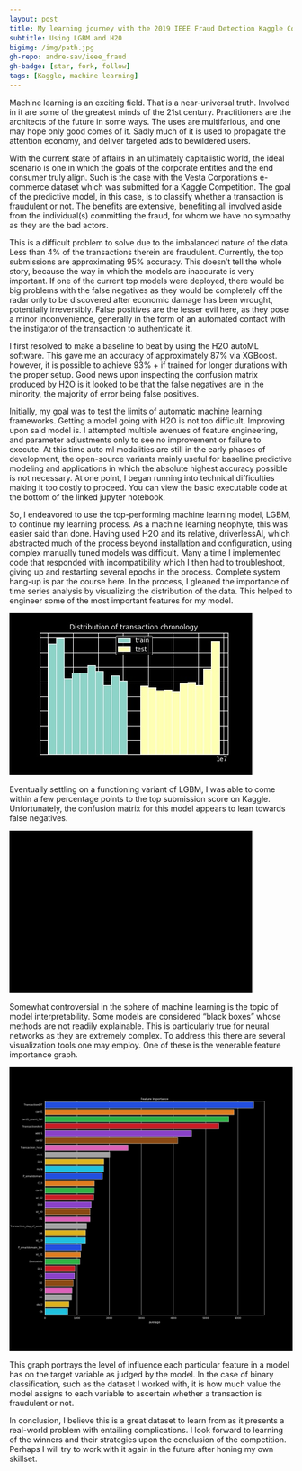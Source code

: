 ```yaml
---
layout: post
title: My learning journey with the 2019 IEEE Fraud Detection Kaggle Competition
subtitle: Using LGBM and H20
bigimg: /img/path.jpg
gh-repo: andre-sav/ieee_fraud
gh-badge: [star, fork, follow]
tags: [Kaggle, machine learning]
---
```


Machine learning is an exciting field. That is a near-universal truth. Involved in it are some of the greatest minds of the 21st century. Practitioners are the architects of the future in some ways. The uses are multifarious, and one may hope only good comes of it. Sadly much of it is used to propagate the attention economy, and deliver targeted ads to bewildered users.

With the current state of affairs in an ultimately capitalistic world, the ideal scenario is one in which the goals of the corporate entities and the end consumer truly align. Such is the case with the Vesta Corporation’s e-commerce dataset which was submitted for a Kaggle Competition. The goal of the predictive model, in this case, is to classify whether a transaction is fraudulent or not. The benefits are extensive, benefiting all involved aside from the individual(s) committing the fraud, for whom we have no sympathy as they are the bad actors.

This is a difficult problem to solve due to the imbalanced nature of the data. Less than 4% of the transactions therein are fraudulent. Currently, the top submissions are approximating 95% accuracy. This doesn’t tell the whole story, because the way in which the models are inaccurate is very important. If one of the current top models were deployed, there would be big problems with the false negatives as they would be completely off the radar only to be discovered after economic damage has been wrought, potentially irreversibly. False positives are the lesser evil here, as they pose a minor inconvenience, generally in the form of an automated contact with the instigator of the transaction to authenticate it. 
 
I first resolved to make a baseline to beat by using the H2O autoML software. This gave me an accuracy of approximately 87% via XGBoost. however, it is possible to achieve 93% + if trained for longer durations with the proper setup. Good news upon inspecting the confusion matrix produced by H2O is it looked to be that the false negatives are in the minority, the majority of error being false positives.

Initially, my goal was to test the limits of automatic machine learning frameworks. Getting a model going with H2O is not too difficult. Improving upon said model is. I attempted multiple avenues of feature engineering, and parameter adjustments only to see no improvement or failure to execute. At this time auto ml modalities are still in the early phases of development, the open-source variants mainly useful for baseline predictive modeling and applications in which the absolute highest accuracy possible is not necessary. At one point, I began running into technical difficulties making it too costly to proceed. You can view the basic executable code at the bottom of the linked jupyter notebook. 

So, I endeavored to use the top-performing machine learning model, LGBM, to continue my learning process. As a machine learning neophyte, this was easier said than done. Having used H2O and its relative, driverlessAI, which abstracted much of the process beyond installation and configuration, using complex manually tuned models was difficult. Many a time I implemented code that responded with incompatibility which I then had to troubleshoot, giving up and restarting several epochs in the process. Complete system hang-up is par the course here. In the process, I gleaned the importance of time series analysis by visualizing the distribution of the data. This helped to engineer some of the most important features for my model. 

![distribution](https://github.com/andre-sav/ieee_fraud/blob/master/distribution.jpg)

Eventually settling on a functioning variant of LGBM, I was able to come within a few percentage points to the top submission score on Kaggle. Unfortunately, the confusion matrix for this model appears to lean towards false negatives.

![confusion-matrix](https://raw.githubusercontent.com/andre-sav/ieee_fraud/master/confusion.jpg)

Somewhat controversial in the sphere of machine learning is the topic of model interpretability. Some models are considered “black boxes” whose methods are not readily explainable. This is particularly true for neural networks as they are extremely complex. To address this there are several visualization tools one may employ. One of these is the venerable feature importance graph.

![feature-importances](https://raw.githubusercontent.com/andre-sav/ieee_fraud/master/feature_importances.jpg)

This graph portrays the level of influence each particular feature in a model has on the target variable as judged by the model. In the case of binary classification, such as the dataset I worked with, it is how much value the model assigns to each variable to ascertain whether a transaction is fraudulent or not.

In conclusion, I believe this is a great dataset to learn from as it presents a real-world problem with entailing complications. I look forward to learning of the winners and their strategies upon the conclusion of the competition. Perhaps I will try to work with it again in the future after honing my own skillset. 


